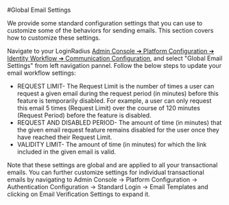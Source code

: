 #Global Email Settings

We provide some standard configuration settings that you can use to customize some of the behaviors for sending emails. This section covers how to customize these settings. 

Navigate to your LoginRadius [Admin Console ➔ Platform Configuration ➔ Identity Workflow  ➔ Communication Configuration](https://adminconsole.loginradius.com/platform-configuration/identity-workflow/communication-configuration/email-configuration), and select "Global Email Settings" from left navigation pannel. Follow the below steps to update your email workflow settings:

- REQUEST LIMIT- The Request Limit is the number of times a user can request a given email during the request period (in minutes) before this feature is temporarily disabled. For example, a user can only request this email 5 times (Request Limit) over the course of 120 minutes (Request Period) before the feature is disabled.
- REQUEST AND DISABLED PERIOD- The amount of time (in minutes) that the given email request feature remains disabled for the user once they have reached their Request Limit.
- VALIDITY LIMIT- The amount of time (in minutes) for which the link included in the given email is valid.

Note that these settings are global and are applied to all your transactional emails. You can further customize settings for individual transactional emails by navigating to Admin Console -> Platform Configuration -> Authentication Configuration -> Standard Login -> Email Templates and clicking on Email Verification Settings to expand it.  

